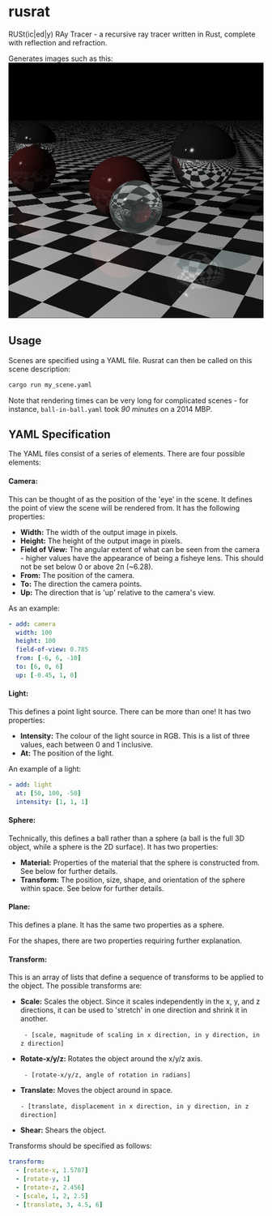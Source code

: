 # rusrat
RUSt(ic|ed|y) RAy Tracer - a recursive ray tracer written in Rust, complete with reflection and refraction.

Generates images such as this:
![First example image](https://raw.githubusercontent.com/gcohara/rusrat/main/examples/example_1.png)

## Usage

Scenes are specified using a YAML file.
Rusrat can then be called on this scene description:
```bash
cargo run my_scene.yaml
```

Note that rendering times can be very long for complicated scenes - for instance, `ball-in-ball.yaml` took _90 minutes_ on a 2014 MBP.

## YAML Specification

The YAML files consist of a series of elements.
There are four possible elements:

#### **Camera:**
This can be thought of as the position of the 'eye' in the scene. It defines the point of view the scene will be rendered from. It has the following properties:
* **Width:** The width of the output image in pixels.
* **Height:** The height of the output image in pixels.
* **Field of View:** The angular extent of what can be seen from the camera - higher values have the appearance of being a fisheye lens. This should not be set below 0 or above 2п (~6.28).
* **From:** The position of the camera.
* **To:** The direction the camera points.
* **Up:** The direction that is 'up' relative to the camera's view.

As an example:
```yaml
- add: camera
  width: 100
  height: 100
  field-of-view: 0.785
  from: [-6, 6, -10]
  to: [6, 0, 6]
  up: [-0.45, 1, 0]
```
        
#### **Light:**
This defines a point light source. There can be more than one! It has two properties:
* **Intensity:** The colour of the light source in RGB. This is a list of three values, each between 0 and 1 inclusive.
* **At:** The position of the light.
    
An example of a light:
```yaml
- add: light
  at: [50, 100, -50]
  intensity: [1, 1, 1]
```
    
#### **Sphere:**
Technically, this defines a ball rather than a sphere (a ball is the full 3D object, while a sphere is the 2D surface). It has two properties:
* **Material:** Properties of the material that the sphere is constructed from. See below for further details.
* **Transform:** The position, size, shape, and orientation of the sphere within space. See below for further details.
    
#### **Plane:**
This defines a plane. It has the same two properties as a sphere.

For the shapes, there are two properties requiring further explanation.

#### **Transform:**
  This is an array of lists that define a sequence of transforms to be applied to the object. The possible transforms are:
  
* **Scale:** Scales the object. Since it scales independently in the x, y, and z directions, it can be used to 'stretch' in one direction and shrink it in another.
  
  ` - [scale, magnitude of scaling in x direction, in y direction, in z direction]`
* **Rotate-x/y/z:** Rotates the object around the x/y/z axis.
  
  ` - [rotate-x/y/z, angle of rotation in radians]`
* **Translate:** Moves the object around in space.

  `- [translate, displacement in x direction, in y direction, in z direction]`
* **Shear:** Shears the object.
  
Transforms should be specified as follows:
```yaml
transform:
  - [rotate-x, 1.5707]
  - [rotate-y, 1]
  - [rotate-z, 2.456]
  - [scale, 1, 2, 2.5]
  - [translate, 3, 4.5, 6]
  
```

